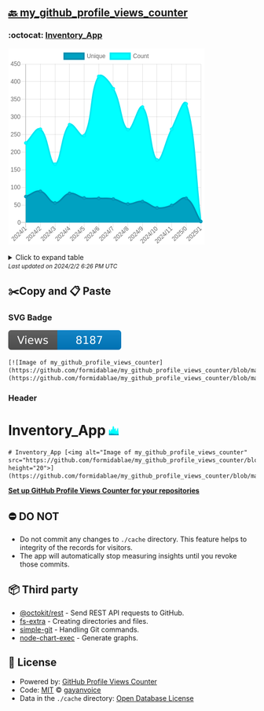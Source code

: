 ## [🔙 my_github_profile_views_counter](https://github.com/formidablae/my_github_profile_views_counter)

### :octocat: [Inventory_App](https://github.com/formidablae/Inventory_App)
![Image of my_github_profile_views_counter](https://github.com/formidablae/my_github_profile_views_counter/blob/master/graph/443880307/large/year.png)

<details>
	<summary>Click to expand table</summary>
	<h2>:calendar: Year Page Views Table</h2>
<table>
	<tr>
		<th>
			Last Updated
		</th>
		<th>
			Unique
		</th>
		<th>
			Count
		</th>
	</tr>
	<tr>
		<td>
			<code>2024/2/1</code>
		</td>
		<td>
			<code>3</code>
		</td>
		<td>
			<code>4</code>
		</td>
	</tr>
	<tr>
		<td>
			<code>2024/1/1</code>
		</td>
		<td>
			<code>69</code>
		</td>
		<td>
			<code>337</code>
		</td>
	</tr>
	<tr>
		<td>
			<code>2023/12/1</code>
		</td>
		<td>
			<code>49</code>
		</td>
		<td>
			<code>265</code>
		</td>
	</tr>
	<tr>
		<td>
			<code>2023/11/1</code>
		</td>
		<td>
			<code>42</code>
		</td>
		<td>
			<code>178</code>
		</td>
	</tr>
	<tr>
		<td>
			<code>2023/10/1</code>
		</td>
		<td>
			<code>60</code>
		</td>
		<td>
			<code>328</code>
		</td>
	</tr>
	<tr>
		<td>
			<code>2023/9/1</code>
		</td>
		<td>
			<code>53</code>
		</td>
		<td>
			<code>264</code>
		</td>
	</tr>
	<tr>
		<td>
			<code>2023/8/1</code>
		</td>
		<td>
			<code>67</code>
		</td>
		<td>
			<code>380</code>
		</td>
	</tr>
	<tr>
		<td>
			<code>2023/7/1</code>
		</td>
		<td>
			<code>69</code>
		</td>
		<td>
			<code>415</code>
		</td>
	</tr>
	<tr>
		<td>
			<code>2023/6/1</code>
		</td>
		<td>
			<code>70</code>
		</td>
		<td>
			<code>247</code>
		</td>
	</tr>
	<tr>
		<td>
			<code>2023/5/1</code>
		</td>
		<td>
			<code>83</code>
		</td>
		<td>
			<code>278</code>
		</td>
	</tr>
	<tr>
		<td>
			<code>2023/4/1</code>
		</td>
		<td>
			<code>56</code>
		</td>
		<td>
			<code>166</code>
		</td>
	</tr>
	<tr>
		<td>
			<code>2023/3/1</code>
		</td>
		<td>
			<code>89</code>
		</td>
		<td>
			<code>265</code>
		</td>
	</tr>
	<tr>
		<td>
			<code>2023/2/1</code>
		</td>
		<td>
			<code>74</code>
		</td>
		<td>
			<code>226</code>
		</td>
	</tr>
</table>

</details>
<small><i>Last updated on 2024/2/2 6:26 PM UTC</i></small>

## ✂️Copy and 📋 Paste
### SVG Badge
[![Image of my_github_profile_views_counter](https://github.com/formidablae/my_github_profile_views_counter/blob/master/svg/443880307/badge.svg)](https://github.com/formidablae/my_github_profile_views_counter/blob/master/readme/443880307/week.md)
```readme
[![Image of my_github_profile_views_counter](https://github.com/formidablae/my_github_profile_views_counter/blob/master/svg/443880307/badge.svg)](https://github.com/formidablae/my_github_profile_views_counter/blob/master/readme/443880307/week.md)
```
### Header
# Inventory_App [<img alt="Image of my_github_profile_views_counter" src="https://github.com/formidablae/my_github_profile_views_counter/blob/master/graph/443880307/small/year.png" height="20">](https://github.com/formidablae/my_github_profile_views_counter/blob/master/readme/443880307/year.md)
```readme
# Inventory_App [<img alt="Image of my_github_profile_views_counter" src="https://github.com/formidablae/my_github_profile_views_counter/blob/master/graph/443880307/small/year.png" height="20">](https://github.com/formidablae/my_github_profile_views_counter/blob/master/readme/443880307/year.md)
```
[**Set up GitHub Profile Views Counter for your repositories**](https://github.com/gayanvoice/github-profile-views-counter)
## ⛔ DO NOT
- Do not commit any changes to `./cache` directory. This feature helps to integrity of the records for visitors.
- The app will automatically stop measuring insights until you revoke those commits.
## 📦 Third party

- [@octokit/rest](https://www.npmjs.com/package/@octokit/rest) - Send REST API requests to GitHub.
- [fs-extra](https://www.npmjs.com/package/fs-extra) - Creating directories and files.
- [simple-git](https://www.npmjs.com/package/simple-git) - Handling Git commands.
- [node-chart-exec](https://www.npmjs.com/package/node-chart-exec) - Generate graphs.
## 📄 License
- Powered by: [GitHub Profile Views Counter](https://github.com/gayanvoice/github-profile-views-counter)
- Code: [MIT](./LICENSE) © [gayanvoice](https://github.com/gayanvoice/github-profile-views-counter)
- Data in the `./cache` directory: [Open Database License](https://opendatacommons.org/licenses/odbl/1-0/)